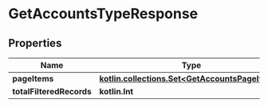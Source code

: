 
# GetAccountsTypeResponse

## Properties
| Name | Type | Description | Notes |
| ------------ | ------------- | ------------- | ------------- |
| **pageItems** | [**kotlin.collections.Set&lt;GetAccountsPageItems&gt;**](GetAccountsPageItems.md) |  |  [optional] |
| **totalFilteredRecords** | **kotlin.Int** |  |  [optional] |



